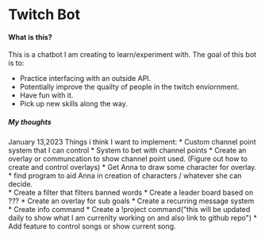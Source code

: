 # Twitch Bot
#### What is this?
This is a chatbot I am creating to learn/experiment with. The goal of this bot is to: 
  * Practice interfacing with an outside API.
  * Potentially improve the quailty of people in the twitch enviornment.
  * Have fun with it.
  * Pick up new skills along the way. 

##### My thoughts
  January 13,2023
    Things i think I want to implement: 
    * Custom channel point system that I can control
    * System to bet with channel points
    * Create an overlay or communcation to show channel point used. (Figure out how to create and control overlays)
    * Get Anna to draw some character for overlay. 
    * find program to aid Anna in creation of characters / whatever she can decide.  
    * Create a filter that filters banned words 
    * Create a leader board based on ???
    * Create an overlay for sub goals 
    * Create a recurring message system 
    * Create info command 
    * Create a !project command("this will be updated daily to show what I am currenlty working on and also link to github repo")
    * Add feature to control songs or show current song.

